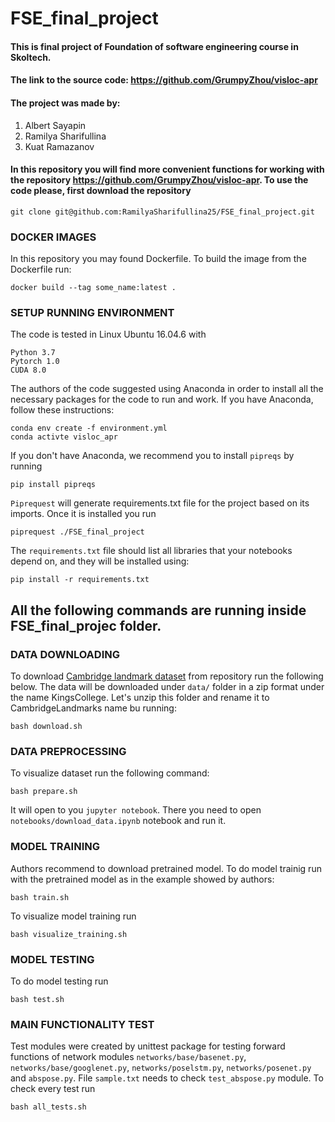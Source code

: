 # FSE_final_project

#### This is final project of Foundation of software engineering course in Skoltech.
#### The link to the source code: https://github.com/GrumpyZhou/visloc-apr
#### The project was made by: 
1) Albert Sayapin
2) Ramilya Sharifullina
3) Kuat Ramazanov

#### In this repository you will find more convenient functions for working with the repository https://github.com/GrumpyZhou/visloc-apr. To use the code please, first download the repository 
````
git clone git@github.com:RamilyaSharifullina25/FSE_final_project.git
````
### DOCKER IMAGES
In this repository you may found Dockerfile. To build the image from the Dockerfile run:
````
docker build --tag some_name:latest .
````
### SETUP RUNNING ENVIRONMENT
The code is tested in Linux Ubuntu 16.04.6 with
````
Python 3.7
Pytorch 1.0
CUDA 8.0
````
The authors of the code suggested using Anaconda in order to install all the necessary packages for the code to run and work. If you have Anaconda, follow these instructions:
````
conda env create -f environment.yml
conda activte visloc_apr
````
If you don't have Anaconda, we recommend you to install ````pipreqs```` by running 
````
pip install pipreqs
````
````Piprequest```` will generate requirements.txt file for the project based on its imports. Once it is installed you run 
````
piprequest ./FSE_final_project
````

The `requirements.txt` file should list all libraries that your notebooks depend on, and they will be installed using:
````
pip install -r requirements.txt
````
## All the following commands are running inside FSE_final_projec folder.

### DATA DOWNLOADING
To download [Cambridge landmark dataset](https://www.repository.cam.ac.uk/handle/1810/251342#dataset) from repository run the following below. The data will be downloaded under ````data/```` folder in a zip format under the name KingsCollege. Let's unzip this folder and rename it to CambridgeLandmarks name bu running:
````
bash download.sh
```` 

### DATA PREPROCESSING
To visualize dataset run the following command:
````
bash prepare.sh
````
It will open to you ````jupyter notebook````. There you need to open ````notebooks/download_data.ipynb```` notebook and run it.

### MODEL TRAINING
Authors recommend to download pretrained model. To do model trainig run with the pretrained model as in the example showed by authors:
````
bash train.sh
````
To visualize model training run 
````
bash visualize_training.sh
````

### MODEL TESTING
To do model testing run 
````
bash test.sh
````

### MAIN FUNCTIONALITY TEST

Test modules were created by unittest package for testing forward functions of network modules ````networks/base/basenet.py````,
````networks/base/googlenet.py````, ````networks/poselstm.py````, ````networks/posenet.py```` and ````abspose.py````.
File ````sample.txt```` needs to check ````test_abspose.py```` module.
To check every test run 
````
bash all_tests.sh
````

